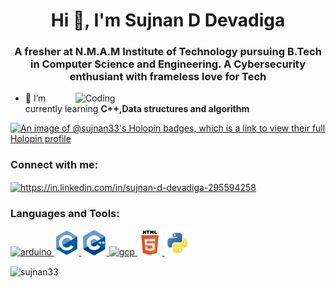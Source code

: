 <h1 align="center">Hi 👋, I'm Sujnan D Devadiga</h1>
<h3 align="center">A fresher at N.M.A.M Institute of Technology pursuing B.Tech in Computer Science and Engineering. A Cybersecurity enthusiant with frameless love for Tech</h3>

<img align="right" alt="Coding" width="400" src="https://repository-images.githubusercontent.com/462900780/0a10af70-6cbf-46df-9071-0ff586a3b1d6">

- 🌱 I’m currently learning **C++,Data structures and algorithm**

[![An image of @sujnan33's Holopin badges, which is a link to view their full Holopin profile](https://holopin.me/sujnan33)](https://holopin.io/@sujnan33)
<h3 align="left">Connect with me:</h3>
<p align="left">
<a href="https://linkedin.com/in/sujnan-d-devadiga-295594258" target="blank"><img align="center" src="https://raw.githubusercontent.com/rahuldkjain/github-profile-readme-generator/master/src/images/icons/Social/linked-in-alt.svg" alt="https://in.linkedin.com/in/sujnan-d-devadiga-295594258" height="30" width="40" /></a>
</p>

<h3 align="left">Languages and Tools:</h3>
<p img src="https://raw.githubusercontent.com/devicons/devicon/master/icons/android/android-original-wordmark.svg" alt="android" width="40" height="40"/> </a> <a href="https://www.arduino.cc/" target="_blank" rel="noreferrer"> <img src="https://cdn.worldvectorlogo.com/logos/arduino-1.svg" alt="arduino" width="40" height="40"/> </a> <a href="https://www.cprogramming.com/" target="_blank" rel="noreferrer"> <img src="https://raw.githubusercontent.com/devicons/devicon/master/icons/c/c-original.svg" alt="c" width="40" height="40"/> </a> <a href="https://www.w3schools.com/cpp/" target="_blank" rel="noreferrer"> <img src="https://raw.githubusercontent.com/devicons/devicon/master/icons/cplusplus/cplusplus-original.svg" alt="cplusplus" width="40" height="40"/> </a> <a href="https://cloud.google.com" target="_blank" rel="noreferrer"> <img src="https://www.vectorlogo.zone/logos/google_cloud/google_cloud-icon.svg" alt="gcp" width="40" height="40"/> </a> <a href="https://www.w3.org/html/" target="_blank" rel="noreferrer"> <img src="https://raw.githubusercontent.com/devicons/devicon/master/icons/html5/html5-original-wordmark.svg" alt="html5" width="40" height="40"/> </a>  </a>  </a> <a href="https://www.python.org" target="_blank" rel="noreferrer"> <img src="https://raw.githubusercontent.com/devicons/devicon/master/icons/python/python-original.svg" alt="python" width="40" height="40"/> </a>  </p>


<p><img align="center" src="https://github-readme-stats.vercel.app/api/top-langs?username=sujnan33&show_icons=true&locale=en&layout=compact" alt="sujnan33" /></p>
